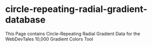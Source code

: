 # circle-repeating-radial-gradient-database
This Page contains Circle-Repeating Radial Gradient Data for the WebDevTales 10,000 Gradient Colors Tool
